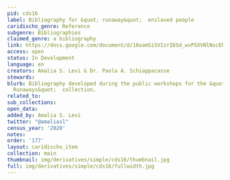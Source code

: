 ```yaml
---
pid: cds16
label: Bibliography for &quot; runaway&quot;  enslaved people
caridischo_genre: Reference
subgenre: Bibliographies
claimed_genre: a bibliography
link: https://docs.google.com/document/d/16oamSiSVIzrI6Sd_wvPSXVNlNscEhG71GwsLH27WaK0/edit
access: open
status: In Development
language: en
creators: Amalia S. Levi & Dr. Paola A. Schiappacasse
stewards:
blurb: Bibliography developed during the public workshops for the &quot; Barbados
  Runaways&quot;  collection.
related_to:
sub_collections:
open_data:
added_by: Amalia S. Levi
twitter: "@amaliasl"
census_year: '2020'
notes:
order: '177'
layout: caridischo_item
collection: main
thumbnail: img/derivatives/simple/cds16/thumbnail.jpg
full: img/derivatives/simple/cds16/fullwidth.jpg
---
```

